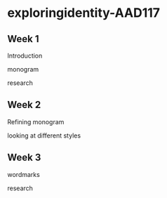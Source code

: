 # exploringidentity-AAD117

Week 1
-------
Introduction

monogram

research


Week 2
-------
Refining monogram

looking at different styles


Week 3
-------
wordmarks
 
research 
